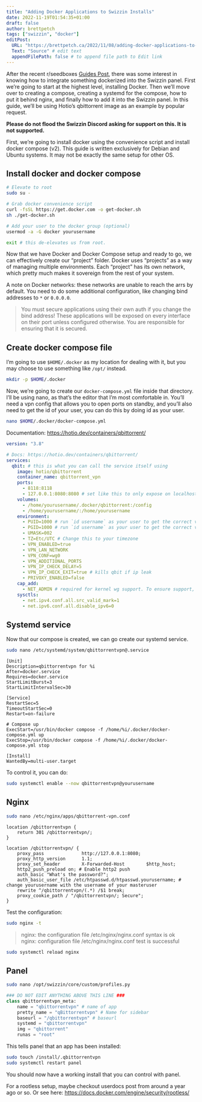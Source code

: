 ```yaml
---
title: "Adding Docker Applications to Swizzin Installs"
date: 2022-11-19T01:54:35+01:00
draft: false
author: brettpetch
tags: ["swizzin", "docker"]
editPost:
  URL: "https://brettpetch.ca/2022/11/08/adding-docker-applications-to-swizzin-installs/"
  Text: "Source" # edit text
  appendFilePath: false # to append file path to Edit link
---
```


After the recent r/seedboxes [Guides Post](https://redd.it/t8f9nf), there was some interest in knowing how to integrate something dockerized into the Swizzin panel. First we’re going to start at the highest level, installing Docker. Then we’ll move over to creating a compose, creating a systemd for the compose, how to put it behind nginx, and finally how to add it into the Swizzin panel. In this guide, we’ll be using Hotio’s qbittorrent image as an example by popular request.

**Please do not flood the Swizzin Discord asking for support on this. It is not supported.**

First, we’re going to install docker using the convenience script and install docker compose (v2). This guide is written exclusively for Debian and Ubuntu systems. It may not be exactly the same setup for other OS.

## Install docker and docker compose

```bash
# Elevate to root
sudo su -

# Grab docker convenience script
curl -fsSL https://get.docker.com -o get-docker.sh
sh ./get-docker.sh

# Add your user to the docker group (optional)
usermod -a -G docker yourusername

exit # this de-elevates us from root.
```

Now that we have Docker and Docker Compose setup and ready to go, we can effectively create our “project” folder. Docker uses “projects” as a way of managing multiple environments. Each “project” has its own network, which pretty much makes it sovereign from the rest of your system.

A note on Docker networks: these networks are unable to reach the arrs by default. You need to do some additional configuration, like changing bind addresses to `*` or `0.0.0.0`.

>You must secure applications using their own auth if you change the bind address!
These applications will be exposed on every interface on their port unless configured otherwise. You are responsible for ensuring that it is secured.

## Create docker compose file

I’m going to use `$HOME/.docker` as my location for dealing with it, but you may choose to use something like `/opt/` instead.

```bash
mkdir -p $HOME/.docker
```

Now, we’re going to create our `docker-compose.yml` file inside that directory. I’ll be using nano, as that’s the editor that I’m most comfortable in. You’ll need a vpn config that allows you to open ports on standby, and you’ll also need to get the id of your user, you can do this by doing id as your user.

```bash
nano $HOME/.docker/docker-compose.yml
```

Documentation: <https://hotio.dev/containers/qbittorrent/>

```yaml title="docker-compose.yml"
version: "3.8"

# Docs: https://hotio.dev/containers/qbittorrent/
services:
  qbit: # this is what you can call the service itself using
    image: hotio/qbittorrent
    container_name: qbittorrent_vpn
    ports:
      - 8118:8118
      - 127.0.0.1:8080:8080 # set like this to only expose on localhost
    volumes:
      - /home/yourusername/.docker/qbittorrent:/config
      - /home/yourusername/:/home/yourusername
    environment:
      - PUID=1000 # run `id username` as your user to get the correct value
      - PGID=1000 # run `id username` as your user to get the correct value
      - UMASK=002
      - TZ=Etc/UTC # Change this to your timezone
      - VPN_ENABLED=true
      - VPN_LAN_NETWORK
      - VPN_CONF=wg0
      - VPN_ADDITIONAL_PORTS
      - VPN_IP_CHECK_DELAY=5
      - VPN_IP_CHECK_EXIT=true # kills qbit if ip leak
      - PRIVOXY_ENABLED=false
    cap_add:
      - NET_ADMIN # required for kernel wg support. To ensure support, sudo apt-get update && sudo apt-get install linux-headers-$(uname -r)
    sysctls:
      - net.ipv4.conf.all.src_valid_mark=1
      - net.ipv6.conf.all.disable_ipv6=0
```

## Systemd service

Now that our compose is created, we can go create our systemd service.

```bash
sudo nano /etc/systemd/system/qbittorrentvpn@.service
````

```systemd title="qbittorrentvpn@.service"
[Unit]
Description=qbittorrentvpn for %i
After=docker.service
Requires=docker.service
StartLimitBurst=3
StartLimitIntervalSec=30
 
[Service]
RestartSec=5
TimeoutStartSec=0
Restart=on-failure

# Compose up
ExecStart=/usr/bin/docker compose -f /home/%i/.docker/docker-compose.yml up
ExecStop=/usr/bin/docker compose -f /home/%i/.docker/docker-compose.yml stop

[Install]
WantedBy=multi-user.target
```

To control it, you can do:

```bash
sudo systemctl enable --now qbittorrentvpn@yourusername
```

## Nginx

```bash
sudo nano /etc/nginx/apps/qbittorrent-vpn.conf
````

```nginx title="/etc/nginx/apps/qbittorrent-vpn.conf"
location /qbittorrentvpn {
    return 301 /qbittorrentvpn/;
}

location /qbittorrentvpn/ {
    proxy_pass              http://127.0.0.1:8080;
    proxy_http_version      1.1;
    proxy_set_header        X-Forwarded-Host        $http_host;
    http2_push_preload on; # Enable http2 push
    auth_basic "What's the password?";
    auth_basic_user_file /etc/htpasswd.d/htpasswd.yourusername; # change yourusername with the username of your masteruser
    rewrite ^/qbittorrentvpn/(.*) /$1 break;
    proxy_cookie_path / "/qbittorrentvpn/; Secure";
}
```

Test the configuration:

```bash
sudo nginx -t
```

> nginx: the configuration file /etc/nginx/nginx.conf syntax is ok  
nginx: configuration file /etc/nginx/nginx.conf test is successful

```bash
sudo systemctl reload nginx
````

## Panel

```bash
sudo nano /opt/swizzin/core/custom/profiles.py
```

```python
### DO NOT EDIT ANYTHING ABOVE THIS LINE ###
class qbittorrentvpn_meta:
    name = "qbittorrentvpn" # name of app
    pretty_name = "qBittorrentvpn" # Name for sidebar
    baseurl = "/qbittorrentvpn" # baseurl
    systemd = "qbittorrentvpn"
    img = "qbittorrent"
    runas = "root"
```

This tells panel that an app has been installed:

```bash
sudo touch /install/.qbittorrentvpn
sudo systemctl restart panel
```

You should now have a working install that you can control with panel.

For a rootless setup, maybe checkout userdocs post from around a year ago or so. Or see here: <https://docs.docker.com/engine/security/rootless/>
